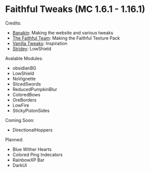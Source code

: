 # Faithful Tweaks (MC 1.6.1 - 1.16.1)

Credits:
- [Banakin](https://banakin.github.io): Making the website and various tweaks
- [The Faithful Team](https://faithful.team/): Making the Faithful Texture Pack
- [Vanilla Tweaks](https://vanillatweaks.net/picker/resource-packs/): Inspiration
- [Stridey](https://www.planetminecraft.com/member/stridey/): LowShield

Avalable Modules:
- obsidianBG
- LowShield
- NoVignette
- SlicedSwords
- ReducedPumpkinBlur
- ColoredBows
- OreBorders
- LowFire
- StickyPistonSides

Coming Soon:
- DirectionalHoppers

Planned:
- Blue Wither Hearts
- Colored Ping Indecators
- RainbowXP Bar
- DarkUI